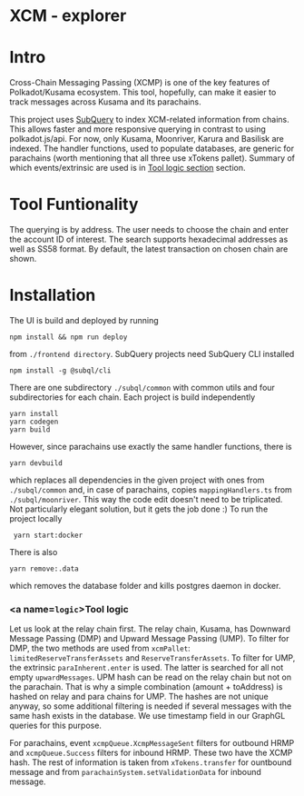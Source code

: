 # XCM - explorer 

# Intro

Cross-Chain Messaging Passing (XCMP) is one of the key features of Polkadot/Kusama ecosystem. This tool, hopefully, can make it easier to track messages across Kusama and its parachains.

This project uses [SubQuery]( https://subquery.network/) to index XCM-related information from chains. This allows faster and more responsive querying in contrast to using polkadot.js/api. For now, only Kusama, Moonriver, Karura and Basilisk are indexed. The handler functions, used to populate databases, are generic for parachains (worth mentioning that all three use xTokens pallet). Summary of which events/extrinsic are used is in [Tool logic section](#logic) section.

# Tool Funtionality
The querying is by address. The user needs to choose the chain and enter the account ID of interest. The search supports hexadecimal addresses as well as SS58 format. By default, the latest transaction on chosen chain are shown.

# Installation
The UI is build and deployed by running 

``` shell
npm install && npm run deploy
```
from ``./frontend directory``.
SubQuery projects need SubQuery CLI installed
```shell
npm install -g @subql/cli
```
There are one subdirectory ``./subql/common`` with common utils and four subdirectories for each chain. Each project is build independently
```shell
yarn install
yarn codegen
yarn build
```
However, since parachains use exactly the same handler functions, there is
```shell
yarn devbuild
```
which replaces all dependencies in the given project with ones from ``./subql/common`` and, in case of parachains, copies ``mappingHandlers.ts`` from ``./subql/moonriver``. This way the code edit doesn't need to be triplicated. Not particularly elegant solution, but it gets the job done :)
To run the project locally
```shell
 yarn start:docker
```
There is also
```shell
yarn remove:.data
``` 
which removes the database folder and kills postgres daemon in docker.

### <a name=``logic``></a>Tool logic
Let us look at the relay chain first. The relay chain, Kusama, has Downward Message Passing (DMP) and Upward Message Passing (UMP). To filter for DMP, the two methods are used from ``xcmPallet``: ``limitedReserveTransferAssets`` and ``ReserveTransferAssets``. To filter for UMP, the extrinsic ``paraInherent.enter`` is used. The latter is searched for all not empty ``upwardMessages``. UPM hash can be read on the relay chain but not on the parachain. That is why a simple combination (amount + toAddress) is hashed on relay and para chains for UMP. The hashes are not unique anyway, so some additional filtering is needed if several messages with the same hash exists in the database. We use timestamp field in our GraphGL queries for this purpose. 

For parachains, event ``xcmpQueue.XcmpMessageSent`` filters for outbound HRMP and ``xcmpQueue.Success`` filters for inbound HRMP. These two have the XCMP hash. The rest of information is taken from ``xTokens.transfer`` for ountbound message and from ``parachainSystem.setValidationData`` for inbound message.